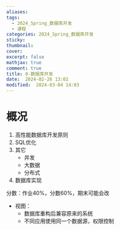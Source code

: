 ```yaml
---
aliases: 
tags:
  - 2024_Spring_数据库开发
  - 课程
categories: 2024_Spring_数据库开发
sticky:
thumbnail:
cover: 
excerpt: false
mathjax: true
comment: true
title: 0-数据库开发
date:  2024-02-26 13:02
modified:  2024-03-04 14:03
---
```


# 概况

1. 高性能数据库开发原则
2. SQL优化
3. 其它
	- 并发
	- 大数据
	- 分布式
4. 数据库实现

分数：作业40%，分数60%，期末可能会改

- 视图：
	- 数据库重构后兼容原来的系统
	- 不同应用使用同一个数据源，权限控制


